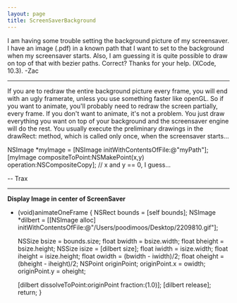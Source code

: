 ```yaml
---
layout: page
title: ScreenSaverBackground
---
```


I am having some trouble setting the background picture of my screensaver. I have an image (.pdf) in a known path that I want to set to the background when my screensaver starts. Also, I am guessing it is quite possible to draw on top of that with bezier paths. Correct? Thanks for your help. (XCode, 10.3).  -Zac

----

If you are to redraw the entire background picture every frame, you will end with an ugly framerate, unless you use something faster like openGL. So if you want to animate, you'll probably need to redraw the screen partially, every frame. If you don't want to animate, it's not a problem. You just draw everything you want on top of your background and the screensaver engine will do the rest. You usually execute the preliminary drawings in the drawRect: method, which is called only once, when the screensaver starts...
    
NSImage *myImage = [NSImage initWithContentsOfFile:@"myPath"];
[myImage compositeToPoint:NSMakePoint(x,y) operation:NSCompositeCopy];    // x and y == 0, I guess...


-- Trax

----

**Display Image in center of ScreenSaver**

    
- (void)animateOneFrame
{
    NSRect bounds = [self bounds];
    NSImage *dilbert = [[NSImage alloc] initWithContentsOfFile:@"/Users/poodimoos/Desktop/2209810.gif"];

    NSSize bsize = bounds.size;
    float bwidth = bsize.width;
    float bheight = bsize.height;
    NSSize isize = [dilbert size];
    float iwidth = isize.width;
    float iheight = isize.height;
    float owidth = (bwidth - iwidth)/2;
    float oheight = (bheight - iheight)/2;
    NSPoint originPoint;
    originPoint.x = owidth;
    originPoint.y = oheight;

    [dilbert dissolveToPoint:originPoint fraction:(1.0)];
    [dilbert release];
    return;
}

